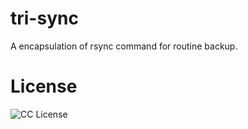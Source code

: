 # tri-sync
A encapsulation of rsync command for routine backup.


# License
![CC License](http://i.creativecommons.org/l/by-nc-sa/3.0/88x31.png)
